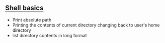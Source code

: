 ## <ins>Shell basics</ins>
* Print absolute path
* Printing the contents of current directory
changing back to user's home directory
* list directory contents in long format
